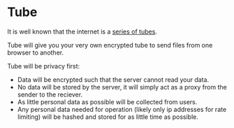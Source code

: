 # Tube

It is well known that the internet is a [series of tubes](https://en.wikipedia.org/wiki/Series_of_tubes).

Tube will give you your very own encrypted tube to send files from one browser to another.

Tube will be privacy first:
+ Data will be encrypted such that the server cannot read your data.
+ No data will be stored by the server, it will simply act as a proxy from the sender to the reciever.
+ As little personal data as possible will be collected from users.
+ Any personal data needed for operation (likely only ip addresses for rate limiting) will be hashed and stored for
  as little time as possible.
